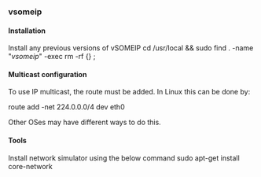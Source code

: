 ### vsomeip

#### Installation
Install any previous versions of vSOMEIP
cd /usr/local && sudo find . -name "*vsomeip*" -exec rm -rf {} \;

#### Multicast configuration 
To use IP multicast, the route must be added. In Linux this can be done
by:

route add -net 224.0.0.0/4 dev eth0

Other OSes may have different ways to do this.

#### Tools
Install network simulator using the below command
sudo apt-get install core-network

